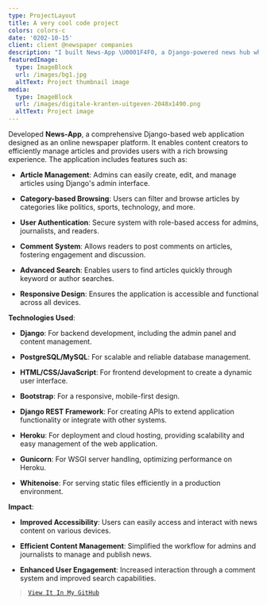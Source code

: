 ```yaml
---
type: ProjectLayout
title: A very cool code project
colors: colors-c
date: '0202-10-15'
client: client @newspaper companies
description: "I built News-App \U0001F4F0, a Django-powered news hub where you can manage and read articles like a pro! \U0001F58B️✨ It’s got everything from article management to category-based browsing and user authentication. Hosted on Heroku \U0001F680 for smooth sailing, and crafted with Django, PostgreSQL, Bootstrap, and Django REST Framework. Dive in and stay updated, the news is just a click away! :)\U0001F4F1"
featuredImage:
  type: ImageBlock
  url: /images/bg1.jpg
  altText: Project thumbnail image
media:
  type: ImageBlock
  url: /images/digitale-kranten-uitgeven-2048x1490.png
  altText: Project image
---
```

Developed **News-App**, a comprehensive Django-based web application designed as an online newspaper platform. It enables content creators to efficiently manage articles and provides users with a rich browsing experience. The application includes features such as:

*   **Article Management**: Admins can easily create, edit, and manage articles using Django's admin interface.

*   **Category-based Browsing**: Users can filter and browse articles by categories like politics, sports, technology, and more.

*   **User Authentication**: Secure system with role-based access for admins, journalists, and readers.

*   **Comment System**: Allows readers to post comments on articles, fostering engagement and discussion.

*   **Advanced Search**: Enables users to find articles quickly through keyword or author searches.

*   **Responsive Design**: Ensures the application is accessible and functional across all devices.

**Technologies Used**:

*   **Django**: For backend development, including the admin panel and content management.

*   **PostgreSQL/MySQL**: For scalable and reliable database management.

*   **HTML/CSS/JavaScript**: For frontend development to create a dynamic user interface.

*   **Bootstrap**: For a responsive, mobile-first design.

*   **Django REST Framework**: For creating APIs to extend application functionality or integrate with other systems.

*   **Heroku**: For deployment and cloud hosting, providing scalability and easy management of the web application.

*   **Gunicorn**: For WSGI server handling, optimizing performance on Heroku.

*   **Whitenoise**: For serving static files efficiently in a production environment.

**Impact**:

*   **Improved Accessibility**: Users can easily access and interact with news content on various devices.

*   **Efficient Content Management**: Simplified the workflow for admins and journalists to manage and publish news.

*   **Enhanced User Engagement**: Increased interaction through a comment system and improved search capabilities.

>
>
>
> [`View It In My GitHub`](https://github.com/abel-bezabih/news-app)

